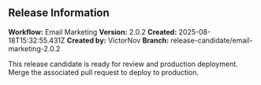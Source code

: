 ## Release Information

**Workflow:** Email Marketing
**Version:** 2.0.2
**Created:** 2025-08-18T15:32:55.431Z
**Created by:** VictorNov
**Branch:** release-candidate/email-marketing-2.0.2

This release candidate is ready for review and production deployment.
Merge the associated pull request to deploy to production.
